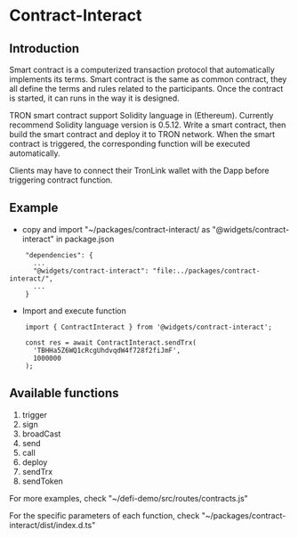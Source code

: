 # Contract-Interact


## Introduction
Smart contract is a computerized transaction protocol that automatically implements its terms. Smart contract is the same as common contract, they all define the terms and rules related to the participants. Once the contract is started, it can runs in the way it is designed.

TRON smart contract support Solidity language in (Ethereum). Currently recommend Solidity language version is 0.5.12. Write a smart contract, then build the smart contract and deploy it to TRON network. When the smart contract is triggered, the corresponding function will be executed automatically.

Clients may have to connect their TronLink wallet with the Dapp before triggering contract function.

## Example
- copy and import "~/packages/contract-interact/ as "@widgets/contract-interact" in package.json

```
    "dependencies": {
      ...
      "@widgets/contract-interact": "file:../packages/contract-interact/",
      ...
    }
```

- Import and execute function
```
    import { ContractInteract } from '@widgets/contract-interact';

    const res = await ContractInteract.sendTrx(
      'TBHHa5Z6WQ1cRcgUhdvqdW4f728f2fiJmF',
      1000000
    );
```

## Available functions
1. trigger
2. sign
3. broadCast
4. send
5. call
6. deploy
7. sendTrx
8. sendToken

For more examples, check "~/defi-demo/src/routes/contracts.js"

For the specific parameters of each function, check "~/packages/contract-interact/dist/index.d.ts"
